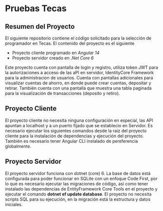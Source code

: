 # Pruebas Tecas
## Resumen del Proyecto

El siguiente repositorio contiene el código solicitado para la selección de programador en Tecas. El contenido del proyecto es el siguiente
- Proyecto cliente programado en *Angular 14*
- Proyecto servidor creado en *.Net Core 6*

Este proyecto cuenta con pantalla de login y registro, utiliza token JWT para la autorizaciones a acceso de las aPI en servidor, IdentityCore Framework para la administracion de usuarios. Cuenta con pantallas adicionales para visualizar cuentas de ahorro, en donde puede crear cuentas, depositar y retirar. También cuenta con una pantalla que muestra una tabla paginada para la visualización de transacciones (deposito y retiro).

## Proyecto Cliente
El proyecto cliente no necesita ninguna configuración en especial, las API apuntan a localhost y a un puerto fijado que se establecio en Servidor. Es necesario ejecutar los siguientes comandos desde la raiz del proyecto cliente para la instalación de dependencias y ejecución del proyecto. También es necesario tener Angular CLI instalado de pereferencia globalmente.

## Proyecto Servidor
El proyecto servidor funciona con dotnet (core) 6. La base de datos está configurada para poder funcionar en SQLite con un enfoque Code First, por lo que es necesario ejecutar las migraciones de código, así como tener instalado las dependencias de EntityFramework Core Tools en el proyecto y ejecutar el comando **dotnet ef update database**. El proyecto no necesita scripts SQL para su ejecución, en la migración está la estructura y datos iniciales.